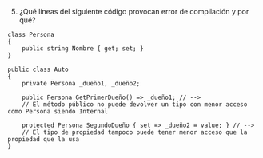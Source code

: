 5) ¿Qué líneas del siguiente código provocan error de compilación y por qué?
```
class Persona
{
    public string Nombre { get; set; }
}

public class Auto
{
    private Persona _dueño1, _dueño2; 

    public Persona GetPrimerDueño() => _dueño1; // -->
    // El método público no puede devolver un tipo con menor acceso como Persona siendo Internal

    protected Persona SegundoDueño { set => _dueño2 = value; } // --> 
    // El tipo de propiedad tampoco puede tener menor acceso que la propiedad que la usa 
}
```
